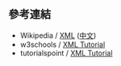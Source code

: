 
## 參考連結

* Wikipedia / [XML](https://en.wikipedia.org/wiki/XML) ([中文](https://zh.wikipedia.org/zh-tw/XML))
* w3schools / [XML Tutorial](http://www.w3schools.com/xml/)
* tutorialspoint / [XML Tutorial](https://www.tutorialspoint.com/xml/index.htm)
